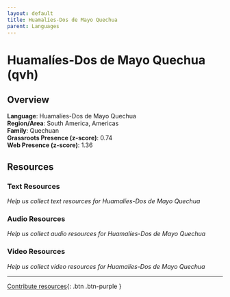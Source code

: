 ```yaml
---
layout: default
title: Huamalíes-Dos de Mayo Quechua
parent: Languages
---
```


# Huamalíes-Dos de Mayo Quechua (qvh)

## Overview

**Language**: Huamalíes-Dos de Mayo Quechua  
**Region/Area**: South America, Americas  
**Family**: Quechuan  
**Grassroots Presence (z-score)**: 0.74  
**Web Presence (z-score)**: 1.36  

## Resources

### Text Resources
*Help us collect text resources for Huamalíes-Dos de Mayo Quechua*

### Audio Resources
*Help us collect audio resources for Huamalíes-Dos de Mayo Quechua*

### Video Resources
*Help us collect video resources for Huamalíes-Dos de Mayo Quechua*

---

[Contribute resources](https://forms.office.com/e/1SfLJx3u1r){: .btn .btn-purple }

